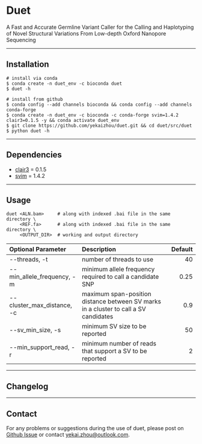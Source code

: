 # Duet

A Fast and Accurate Germline Variant Caller for the Calling and Haplotyping of Novel Structural Variations From Low-depth Oxford Nanopore Sequencing

---
## Installation

    # install via conda
    $ conda create -n duet_env -c bioconda duet
    $ duet -h

    # install from github
    $ conda config --add channels bioconda && conda config --add channels conda-forge
    $ conda create -n duet_env -c bioconda -c conda-forge svim=1.4.2 clair3=0.1.5 -y && conda activate duet_env
    $ git clone https://github.com/yekaizhou/duet.git && cd duet/src/duet
    $ python duet -h

---
## Dependencies

- [clair3](https://github.com/HKU-BAL/Clair3) = 0.1.5
- [svim](https://github.com/eldariont/svim) = 1.4.2

---
## Usage

    duet <ALN.bam>     # along with indexed .bai file in the same directory \
         <REF.fa>      # along with indexed .bai file in the same directory \
         <OUTPUT_DIR>  # working and output directory

| Optional Parameter | Description | Default |
| :------------ |:---------------|-------------:|
|--threads, -t|number of threads to use|40|
|--min_allele_frequency, -m|minimum allele frequency required to call a candidate SNP|0.25|
|--cluster_max_distance, -c|maximum span-position distance between SV marks in a cluster to call a SV candidates|0.9|
|--sv_min_size, -s|minimum SV size to be reported|50|
|--min_support_read, -r|minimum number of reads that support a SV to be reported|2|




---
## Changelog

---
## Contact
For any problems or suggestions during the use of duet, please post on [Github Issue](https://github.com/yekaizhou/duet/issues) or contact yekai.zhou@outlook.com.
